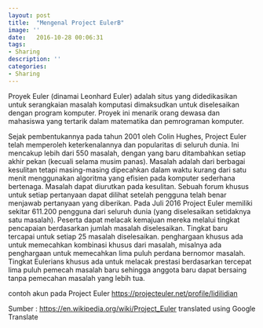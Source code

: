 ```yaml
---
layout: post
title:  "Mengenal Project EulerB"
image: ''
date:   2016-10-28 00:06:31
tags:
- Sharing
description: ''
categories:
- Sharing
---
```


Proyek Euler (dinamai Leonhard Euler) adalah situs yang didedikasikan untuk serangkaian masalah komputasi dimaksudkan untuk diselesaikan dengan program komputer. Proyek ini menarik orang dewasa dan mahasiswa yang tertarik dalam matematika dan pemrograman komputer.

<!--more-->

Sejak pembentukannya pada tahun 2001 oleh Colin Hughes, Project Euler telah memperoleh keterkenalannya dan popularitas di seluruh dunia. Ini mencakup lebih dari 550 masalah, dengan yang baru ditambahkan setiap akhir pekan (kecuali selama musim panas). Masalah adalah dari berbagai kesulitan tetapi masing-masing dipecahkan dalam waktu kurang dari satu menit menggunakan algoritma yang efisien pada komputer sederhana bertenaga. Masalah dapat diurutkan pada kesulitan. Sebuah forum khusus untuk setiap pertanyaan dapat dilihat setelah pengguna telah benar menjawab pertanyaan yang diberikan. Pada Juli 2016 Project Euler memiliki sekitar 611.200 pengguna dari seluruh dunia (yang diselesaikan setidaknya satu masalah). Peserta dapat melacak kemajuan mereka melalui tingkat pencapaian berdasarkan jumlah masalah diselesaikan. Tingkat baru tercapai untuk setiap 25 masalah diselesaikan. penghargaan khusus ada untuk memecahkan kombinasi khusus dari masalah, misalnya ada penghargaan untuk memecahkan lima puluh perdana bernomor masalah. Tingkat Eulerians khusus ada untuk melacak prestasi berdasarkan tercepat lima puluh pemecah masalah baru sehingga anggota baru dapat bersaing tanpa pemecahan masalah yang lebih tua.

contoh akun pada Project Euler https://projecteuler.net/profile/lidilidian

Sumber : https://en.wikipedia.org/wiki/Project_Euler translated using Google Translate

